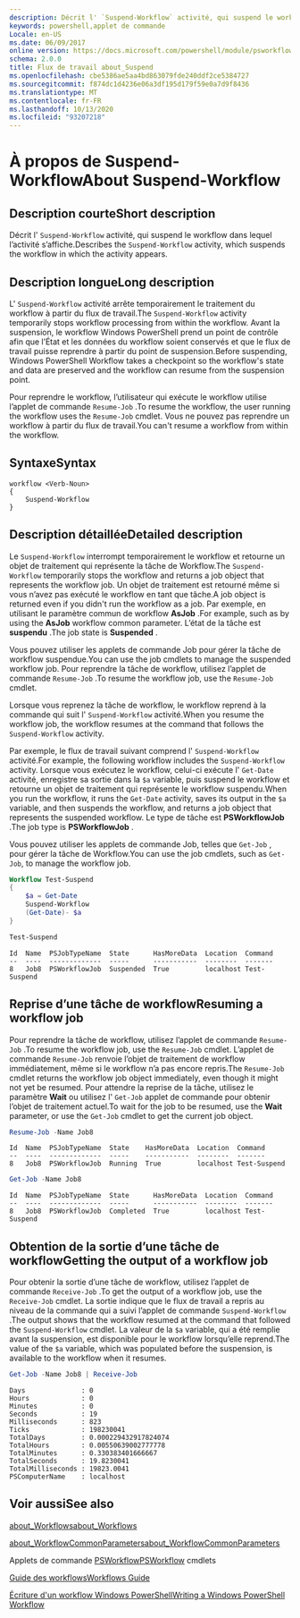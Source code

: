 ```yaml
---
description: Décrit l' `Suspend-Workflow` activité, qui suspend le workflow dans lequel l’activité s’affiche.
keywords: powershell,applet de commande
Locale: en-US
ms.date: 06/09/2017
online version: https://docs.microsoft.com/powershell/module/psworkflow/about/about_suspend-workflow?view=powershell-5.1&WT.mc_id=ps-gethelp
schema: 2.0.0
title: Flux de travail about_Suspend
ms.openlocfilehash: cbe5386ae5aa4bd863079fde240ddf2ce5384727
ms.sourcegitcommit: f874dc1d4236e06a3df195d179f59e0a7d9f8436
ms.translationtype: MT
ms.contentlocale: fr-FR
ms.lasthandoff: 10/13/2020
ms.locfileid: "93207218"
---
```

# <a name="about-suspend-workflow"></a><span data-ttu-id="4d646-104">À propos de Suspend-Workflow</span><span class="sxs-lookup"><span data-stu-id="4d646-104">About Suspend-Workflow</span></span>

## <a name="short-description"></a><span data-ttu-id="4d646-105">Description courte</span><span class="sxs-lookup"><span data-stu-id="4d646-105">Short description</span></span>

<span data-ttu-id="4d646-106">Décrit l' `Suspend-Workflow` activité, qui suspend le workflow dans lequel l’activité s’affiche.</span><span class="sxs-lookup"><span data-stu-id="4d646-106">Describes the `Suspend-Workflow` activity, which suspends the workflow in which the activity appears.</span></span>

## <a name="long-description"></a><span data-ttu-id="4d646-107">Description longue</span><span class="sxs-lookup"><span data-stu-id="4d646-107">Long description</span></span>

<span data-ttu-id="4d646-108">L' `Suspend-Workflow` activité arrête temporairement le traitement du workflow à partir du flux de travail.</span><span class="sxs-lookup"><span data-stu-id="4d646-108">The `Suspend-Workflow` activity temporarily stops workflow processing from within the workflow.</span></span> <span data-ttu-id="4d646-109">Avant la suspension, le workflow Windows PowerShell prend un point de contrôle afin que l’État et les données du workflow soient conservés et que le flux de travail puisse reprendre à partir du point de suspension.</span><span class="sxs-lookup"><span data-stu-id="4d646-109">Before suspending, Windows PowerShell Workflow takes a checkpoint so the workflow's state and data are preserved and the workflow can resume from the suspension point.</span></span>

<span data-ttu-id="4d646-110">Pour reprendre le workflow, l’utilisateur qui exécute le workflow utilise l’applet de commande `Resume-Job` .</span><span class="sxs-lookup"><span data-stu-id="4d646-110">To resume the workflow, the user running the workflow uses the `Resume-Job` cmdlet.</span></span> <span data-ttu-id="4d646-111">Vous ne pouvez pas reprendre un workflow à partir du flux de travail.</span><span class="sxs-lookup"><span data-stu-id="4d646-111">You can't resume a workflow from within the workflow.</span></span>

## <a name="syntax"></a><span data-ttu-id="4d646-112">Syntaxe</span><span class="sxs-lookup"><span data-stu-id="4d646-112">Syntax</span></span>

```
workflow <Verb-Noun>
{
    Suspend-Workflow
}
```

## <a name="detailed-description"></a><span data-ttu-id="4d646-113">Description détaillée</span><span class="sxs-lookup"><span data-stu-id="4d646-113">Detailed description</span></span>

<span data-ttu-id="4d646-114">Le `Suspend-Workflow` interrompt temporairement le workflow et retourne un objet de traitement qui représente la tâche de Workflow.</span><span class="sxs-lookup"><span data-stu-id="4d646-114">The `Suspend-Workflow` temporarily stops the workflow and returns a job object that represents the workflow job.</span></span> <span data-ttu-id="4d646-115">Un objet de traitement est retourné même si vous n’avez pas exécuté le workflow en tant que tâche.</span><span class="sxs-lookup"><span data-stu-id="4d646-115">A job object is returned even if you didn't run the workflow as a job.</span></span> <span data-ttu-id="4d646-116">Par exemple, en utilisant le paramètre commun de workflow **AsJob** .</span><span class="sxs-lookup"><span data-stu-id="4d646-116">For example, such as by using the **AsJob** workflow common parameter.</span></span> <span data-ttu-id="4d646-117">L’état de la tâche est **suspendu** .</span><span class="sxs-lookup"><span data-stu-id="4d646-117">The job state is **Suspended** .</span></span>

<span data-ttu-id="4d646-118">Vous pouvez utiliser les applets de commande Job pour gérer la tâche de workflow suspendue.</span><span class="sxs-lookup"><span data-stu-id="4d646-118">You can use the job cmdlets to manage the suspended workflow job.</span></span> <span data-ttu-id="4d646-119">Pour reprendre la tâche de workflow, utilisez l’applet de commande `Resume-Job` .</span><span class="sxs-lookup"><span data-stu-id="4d646-119">To resume the workflow job, use the `Resume-Job` cmdlet.</span></span>

<span data-ttu-id="4d646-120">Lorsque vous reprenez la tâche de workflow, le workflow reprend à la commande qui suit l' `Suspend-Workflow` activité.</span><span class="sxs-lookup"><span data-stu-id="4d646-120">When you resume the workflow job, the workflow resumes at the command that follows the `Suspend-Workflow` activity.</span></span>

<span data-ttu-id="4d646-121">Par exemple, le flux de travail suivant comprend l' `Suspend-Workflow` activité.</span><span class="sxs-lookup"><span data-stu-id="4d646-121">For example, the following workflow includes the `Suspend-Workflow` activity.</span></span>
<span data-ttu-id="4d646-122">Lorsque vous exécutez le workflow, celui-ci exécute l' `Get-Date` activité, enregistre sa sortie dans la `$a` variable, puis suspend le workflow et retourne un objet de traitement qui représente le workflow suspendu.</span><span class="sxs-lookup"><span data-stu-id="4d646-122">When you run the workflow, it runs the `Get-Date` activity, saves its output in the `$a` variable, and then suspends the workflow, and returns a job object that represents the suspended workflow.</span></span> <span data-ttu-id="4d646-123">Le type de tâche est **PSWorkflowJob** .</span><span class="sxs-lookup"><span data-stu-id="4d646-123">The job type is **PSWorkflowJob** .</span></span>

<span data-ttu-id="4d646-124">Vous pouvez utiliser les applets de commande Job, telles que `Get-Job` , pour gérer la tâche de Workflow.</span><span class="sxs-lookup"><span data-stu-id="4d646-124">You can use the job cmdlets, such as `Get-Job`, to manage the workflow job.</span></span>

```powershell
Workflow Test-Suspend
{
    $a = Get-Date
    Suspend-Workflow
    (Get-Date)- $a
}

Test-Suspend
```

```Output
Id  Name  PSJobTypeName  State      HasMoreData  Location  Command
--  ----  -------------  -----      -----------  --------  -------
8   Job8  PSWorkflowJob  Suspended  True         localhost Test-Suspend
```

## <a name="resuming-a-workflow-job"></a><span data-ttu-id="4d646-125">Reprise d’une tâche de workflow</span><span class="sxs-lookup"><span data-stu-id="4d646-125">Resuming a workflow job</span></span>

<span data-ttu-id="4d646-126">Pour reprendre la tâche de workflow, utilisez l’applet de commande `Resume-Job` .</span><span class="sxs-lookup"><span data-stu-id="4d646-126">To resume the workflow job, use the `Resume-Job` cmdlet.</span></span> <span data-ttu-id="4d646-127">L’applet de commande `Resume-Job` renvoie l’objet de traitement de workflow immédiatement, même si le workflow n’a pas encore repris.</span><span class="sxs-lookup"><span data-stu-id="4d646-127">The `Resume-Job` cmdlet returns the workflow job object immediately, even though it might not yet be resumed.</span></span> <span data-ttu-id="4d646-128">Pour attendre la reprise de la tâche, utilisez le paramètre **Wait** ou utilisez l' `Get-Job` applet de commande pour obtenir l’objet de traitement actuel.</span><span class="sxs-lookup"><span data-stu-id="4d646-128">To wait for the job to be resumed, use the **Wait** parameter, or use the `Get-Job` cmdlet to get the current job object.</span></span>

```powershell
Resume-Job -Name Job8
```

```Output
Id  Name  PSJobTypeName  State    HasMoreData  Location  Command
--  ----  -------------  -----    -----------  --------  -------
8   Job8  PSWorkflowJob  Running  True         localhost Test-Suspend
```

```powershell
Get-Job -Name Job8
```

```Output
Id  Name  PSJobTypeName  State      HasMoreData  Location  Command
--  ----  -------------  -----      -----------  --------  -------
8   Job8  PSWorkflowJob  Completed  True         localhost Test-Suspend
```

## <a name="getting-the-output-of-a-workflow-job"></a><span data-ttu-id="4d646-129">Obtention de la sortie d’une tâche de workflow</span><span class="sxs-lookup"><span data-stu-id="4d646-129">Getting the output of a workflow job</span></span>

<span data-ttu-id="4d646-130">Pour obtenir la sortie d’une tâche de workflow, utilisez l’applet de commande `Receive-Job` .</span><span class="sxs-lookup"><span data-stu-id="4d646-130">To get the output of a workflow job, use the `Receive-Job` cmdlet.</span></span> <span data-ttu-id="4d646-131">La sortie indique que le flux de travail a repris au niveau de la commande qui a suivi l’applet de commande `Suspend-Workflow` .</span><span class="sxs-lookup"><span data-stu-id="4d646-131">The output shows that the workflow resumed at the command that followed the `Suspend-Workflow` cmdlet.</span></span> <span data-ttu-id="4d646-132">La valeur de la `$a` variable, qui a été remplie avant la suspension, est disponible pour le workflow lorsqu’elle reprend.</span><span class="sxs-lookup"><span data-stu-id="4d646-132">The value of the `$a` variable, which was populated before the suspension, is available to the workflow when it resumes.</span></span>

```powershell
Get-Job -Name Job8 | Receive-Job
```

```Output
Days              : 0
Hours             : 0
Minutes           : 0
Seconds           : 19
Milliseconds      : 823
Ticks             : 198230041
TotalDays         : 0.000229432917824074
TotalHours        : 0.00550639002777778
TotalMinutes      : 0.330383401666667
TotalSeconds      : 19.8230041
TotalMilliseconds : 19823.0041
PSComputerName    : localhost
```

## <a name="see-also"></a><span data-ttu-id="4d646-133">Voir aussi</span><span class="sxs-lookup"><span data-stu-id="4d646-133">See also</span></span>

[<span data-ttu-id="4d646-134">about_Workflows</span><span class="sxs-lookup"><span data-stu-id="4d646-134">about_Workflows</span></span>](about_Workflows.md)

[<span data-ttu-id="4d646-135">about_WorkflowCommonParameters</span><span class="sxs-lookup"><span data-stu-id="4d646-135">about_WorkflowCommonParameters</span></span>](about_WorkflowCommonParameters.md)

<span data-ttu-id="4d646-136">Applets de commande [PSWorkflow](xref:PSWorkflow)</span><span class="sxs-lookup"><span data-stu-id="4d646-136">[PSWorkflow](xref:PSWorkflow) cmdlets</span></span>

[<span data-ttu-id="4d646-137">Guide des workflows</span><span class="sxs-lookup"><span data-stu-id="4d646-137">Workflows Guide</span></span>](/previous-versions/powershell/scripting/components/workflows-guide)

[<span data-ttu-id="4d646-138">Écriture d'un workflow Windows PowerShell</span><span class="sxs-lookup"><span data-stu-id="4d646-138">Writing a Windows PowerShell Workflow</span></span>](/previous-versions/powershell/scripting/developer/workflow/writing-a-windows-powershell-workflow)
